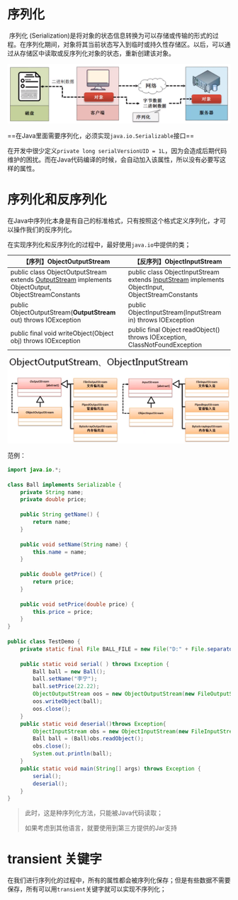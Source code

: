 # 序列化

​	序列化 (Serialization)是将对象的状态信息转换为可以存储或传输的形式的过程。在序列化期间，对象将其当前状态写入到临时或持久性存储区。以后，可以通过从存储区中读取或反序列化对象的状态，重新创建该对象。

![1565057937865](assets/1565057937865.png)

​	==在Java里面需要序列化，必须实现`java.io.Serializable`接口==

​	在开发中很少定义`private long serialVersionUID = 1L`，因为会造成后期代码维护的困扰。而在Java代码编译的时候，会自动加入该属性，所以没有必要写这样的属性。

# 序列化和反序列化

​	在Java中序列化本身是有自己的标准格式，只有按照这个格式定义序列化，才可以操作我们的反序列化。

​	在实现序列化和反序列化的过程中，最好使用`java.io`中提供的类；

| **【序列】ObjectOutputStream**                               | 【反序列】ObjectInputStream                                  |
| ------------------------------------------------------------ | ------------------------------------------------------------ |
| public class ObjectOutputStream extends <u>OutputStream</u> implements ObjectOutput, ObjectStreamConstants | public class ObjectInputStream extends <u>InputStream</u> implements ObjectInput, ObjectStreamConstants |
| public ObjectOutputStream(**OutputStream** out)                    throws IOException | public ObjectInputStream(InputStream in)                   throws IOException |
| public final void writeObject(Object obj) throws IOException | public final Object readObject() throws IOException, ClassNotFoundException |

![1565059150114](assets/1565059150114.png)

范例：

```java
import java.io.*;

class Ball implements Serializable {
    private String name;
    private double price;

    public String getName() {
        return name;
    }

    public void setName(String name) {
        this.name = name;
    }

    public double getPrice() {
        return price;
    }

    public void setPrice(double price) {
        this.price = price;
    }
}

public class TestDemo {
    private static final File BALL_FILE = new File("D:" + File.separator + "ball.ser");

    public static void serial( ) throws Exception {
        Ball ball = new Ball();
        ball.setName("李宁");
        ball.setPrice(22.22);
        ObjectOutputStream oos = new ObjectOutputStream(new FileOutputStream(BALL_FILE));
        oos.writeObject(ball);
        oos.close();
    }
    public static void deserial()throws Exception{
        ObjectInputStream obs = new ObjectInputStream(new FileInputStream(BALL_FILE));
        Ball ball = (Ball)obs.readObject();
        obs.close();
        System.out.println(ball);
    }
    public static void main(String[] args) throws Exception {
        serial();
        deserial();
    }
}

```

> 此时，这是种序列化方法，只能被Java代码读取；
>
> 如果考虑到其他语言，就要使用到第三方提供的Jar支持

# transient 关键字

在我们进行序列化的过程中，所有的属性都会被序列化保存；但是有些数据不需要保存，所有可以用`transient`关键字就可以实现不序列化；

